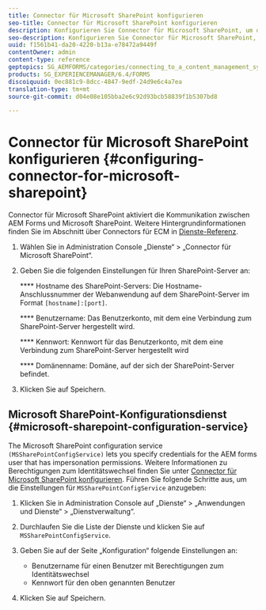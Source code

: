 ```yaml
---
title: Connector für Microsoft SharePoint konfigurieren
seo-title: Connector für Microsoft SharePoint konfigurieren
description: Konfigurieren Sie Connector für Microsoft SharePoint, um die Kommunikation zwischen AEM Forms und Microsoft SharePoint zu aktualisieren.
seo-description: Konfigurieren Sie Connector für Microsoft SharePoint, um die Kommunikation zwischen AEM Forms und Microsoft SharePoint zu aktualisieren.
uuid: f1561b41-da20-4220-b13a-e78472a9449f
contentOwner: admin
content-type: reference
geptopics: SG_AEMFORMS/categories/connecting_to_a_content_management_system
products: SG_EXPERIENCEMANAGER/6.4/FORMS
discoiquuid: 0ec881c9-8dcc-4847-9edf-24d9e6c4a7ea
translation-type: tm+mt
source-git-commit: d04e08e105bba2e6c92d93bcb58839f1b5307bd8

---
```



# Connector für Microsoft SharePoint konfigurieren {#configuring-connector-for-microsoft-sharepoint}

Connector für Microsoft SharePoint aktiviert die Kommunikation zwischen AEM Forms und Microsoft SharePoint. Weitere Hintergrundinformationen finden Sie im Abschnitt über Connectors für ECM in [Dienste-Referenz](https://www.adobe.com/go/learn_aemforms_services_63).

1. Wählen Sie in Administration Console „Dienste“ > „Connector für Microsoft SharePoint“.
1. Geben Sie die folgenden Einstellungen für Ihren SharePoint-Server an:

   **** Hostname des SharePoint-Servers: Die Hostname-Anschlussnummer der Webanwendung auf dem SharePoint-Server im Format `[hostname]:[port]`.

   **** Benutzername: Das Benutzerkonto, mit dem eine Verbindung zum SharePoint-Server hergestellt wird.

   **** Kennwort: Kennwort für das Benutzerkonto, mit dem eine Verbindung zum SharePoint-Server hergestellt wird

   **** Domänenname: Domäne, auf der sich der SharePoint-Server befindet.

1. Klicken Sie auf Speichern.

## Microsoft SharePoint-Konfigurationsdienst {#microsoft-sharepoint-configuration-service}

The Microsoft SharePoint configuration service `(MSSharePointConfigService)` lets you specify credentials for the AEM forms user that has impersonation permissions. Weitere Informationen zu Berechtigungen zum Identitätswechsel finden Sie unter [Connector für Microsoft SharePoint konfigurieren](https://help.adobe.com/en_US/AEMForms/6.1/SharePointConfig/index.html). Führen Sie folgende Schritte aus, um die Einstellungen für `MSSharePointConfigService` anzugeben:

1. Klicken Sie in Administration Console auf „Dienste“ > „Anwendungen und Dienste“ > „Dienstverwaltung“.
1. Durchlaufen Sie die Liste der Dienste und klicken Sie auf `MSSharePointConfigService`.
1. Geben Sie auf der Seite „Konfiguration“ folgende Einstellungen an:

   * Benutzername für einen Benutzer mit Berechtigungen zum Identitätswechsel
   * Kennwort für den oben genannten Benutzer

1. Klicken Sie auf Speichern.

